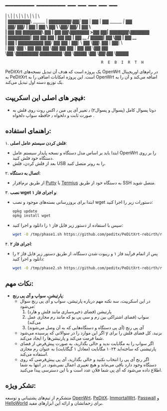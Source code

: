#  _______           _______  __   __     __    __            __          
|       \         |       \|  \ |  \   |  \  |  \          |  \         
| ▓▓▓▓▓▓▓\ ______ | ▓▓▓▓▓▓▓\▓▓_| ▓▓_  | ▓▓  | ▓▓ ______  _| ▓▓_        
| ▓▓__/ ▓▓/      \| ▓▓  | ▓▓  \   ▓▓ \  \▓▓\/  ▓▓/      \|   ▓▓ \       
| ▓▓    ▓▓  ▓▓▓▓▓▓\ ▓▓  | ▓▓ ▓▓\▓▓▓▓▓▓   >▓▓  ▓▓|  ▓▓▓▓▓▓\▓▓▓▓▓▓       
| ▓▓▓▓▓▓▓| ▓▓    ▓▓ ▓▓  | ▓▓ ▓▓ | ▓▓ __ /  ▓▓▓▓\| ▓▓   \▓▓ | ▓▓ __      
| ▓▓     | ▓▓▓▓▓▓▓▓ ▓▓__/ ▓▓ ▓▓ | ▓▓|  \  ▓▓ \▓▓\ ▓▓       | ▓▓|  \     
| ▓▓      \▓▓     \ ▓▓    ▓▓ ▓▓  \▓▓  ▓▓ ▓▓  | ▓▓ ▓▓        \▓▓  ▓▓     
 \▓▓       \▓▓▓▓▓▓▓\▓▓▓▓▓▓▓ \▓▓   \▓▓▓▓ \▓▓   \▓▓\▓▓         \▓▓▓▓      
                                           
                                               R  E  B  I  R  T  H

PeDitXrt یک پروژه است که هدف آن تبدیل نسخه‌های OpenWrt در رام‌های اوریجینال به PeDitXrt است. این پروژه امکانات اضافی را به OpenWrt اضافه می‌کند و آن را به یک توزیع دسته اول تبدیل می‌کند.

## **فیچر های اصلی این اسکریپت**:
  - دوتا پسوال کامل (پسوال و پسوال۲) ٫ تغییر آی پی مین ٫ اکس روت روی فلش به صورت ثابت و دلخواه ٫ خافظه سواپ دلخواه . 

## راهنمای استفاده:

۱. **فلش کردن سیستم عامل اصلی**:
   - ابتدا باید بر اساس مدل دستگاه و نسخه پایدار سیستم عامل OpenWrt را بر روی دستگاه خود فلش کنید.
   - بعد از فلش کردن، فلش USB را به روتر متصل کنید.

۲. **اتصال به دستگاه**:
   - از طریق نرم‌افزار [Putty](https://www.putty.org/) یا [Termius](https://termius.com/) به دستگاه خود از طریق SSH متصل شوید.

۳. **نصب wget و اجرای فاز ۱**:
   - ابتدا برای بروزرسانی بسته‌های موجود و نصب wget دستورات زیر را اجرا کنید:
     ```bash
     opkg update
     opkg install wget
     ```
   - سپس با استفاده از دستور زیر فایل فاز ۱ را دانلود و اجرا کنید:
     ```bash
     wget -O /tmp/phase1.sh https://github.com/peditx/PeDitXrt-rebirth/raw/main/phase1.sh && sh /tmp/phase1.sh
     ```

۴. **اجرای فاز ۲**:
   - پس از اتمام فرآیند فاز ۱ و ریبوت شدن دستگاه، از طریق دستور زیر فایل فاز ۲ را دانلود و اجرا کنید:
     ```bash
     wget -O /tmp/phase2.sh https://github.com/peditx/PeDitXrt-rebirth/raw/main/phase2.sh && sh /tmp/phase2.sh
     ```

## نکات مهم:

- **پارتیشن، سواپ و آی پی رنج**:
  - در این اسکریپت، سه نکته مهم درباره پارتیشن، سواپ و آی پی رنج سوال می‌شود:
    1. پارتیشن (فضای ذخیره‌سازی مانند فلش و هارد)
    2. سواپ (فضای اشتراکی بین رم و سی پی یو که مانند رم مجازی عمل می‌کند)
    3. آی پی رنج (آی پی دستگاه و دستگاه‌هایی که به آن وصل می‌شوند)
  - اگر این موارد را در سوالاتی که پرسیده می‌شود y بزنید، کل فضای فلش را برای شما فرمت می‌کند و پارتیشن‌ها را ایجاد می‌کند.
  - اگر سواپ را به مگابایت ندید و خالی بگذارید، به صورت پیش‌فرض از فضای پارتیشنی که ساخته‌اید ۱۰۲۴ مگابایت (معادل ۱ گیگابایت) به عنوان رم مجازی استفاده می‌کند.
  - اگر رنج آی پی را انتخاب نکنید و خالی بگذارید، آی پی پیش‌فرضی که روی دستگاه وجود دارد باقی می‌ماند و هیچ تغییری اعمال نمی‌شود. در انتها به شما اطلاع داده می‌شود که آی پی شما فلان عدد است و با این دسترسی پیدا می‌کنید.


## تشکر ویژه:
متشکرم از تیم‌های پشتیبانی و توسعه [OpenWrt](https://openwrt.org/)، [PeDitX](https://github.com/peditx)، [ImmortalWrt](https://github.com/immortalwrt)، [Passwall](https://github.com/xiaorouji/openwrt-passwall) و [HelloWorld](https://github.com/jerrykuku/luci-app-vssr) برای زحماتشان و ارائه این ابزارهای مفید.

